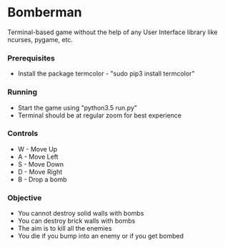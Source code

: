 # Bomberman

Terminal-based game without the help of any User Interface library like ncurses, pygame, etc.

### Prerequisites

* Install the package termcolor - "sudo pip3 install termcolor"

### Running

* Start the game using "python3.5 run.py"
* Terminal should be at regular zoom for best experience

### Controls

* W - Move Up
* A - Move Left
* S - Move Down
* D - Move Right
* B - Drop a bomb

### Objective

* You cannot destroy solid walls with bombs
* You can destroy brick walls with bombs
* The aim is to kill all the enemies
* You die if you bump into an enemy or if you get bombed
